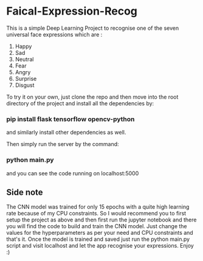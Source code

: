 # Faical-Expression-Recog

This is a simple Deep Learning Project to recognise one of the seven universal face expressions which are :
1. Happy
2. Sad
3. Neutral
4. Fear
5. Angry
6. Surprise
7. Disgust

To try it on your own, just clone the repo and then move into the root directory of the project and install all the dependencies by:
### pip install flask tensorflow opencv-python
and similarly install other dependencies as well.

Then simply run the server by the command:
### python main.py
and you can see the code running on localhost:5000

## Side note
The CNN model was trained for only 15 epochs with a quite high learning rate because of my CPU constraints. So I would recommend you to
first setup the project as above and then first run the jupyter notebook and there you will find the code to build and train the CNN model.
Just change the values for the hyperparameters as per your need and CPU constraints and that's it. Once the model is trained and saved
just run the python main.py script and visit localhost and let the app recognise your expressions. Enjoy :)
